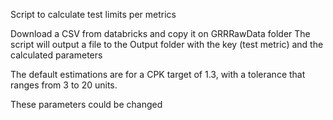 Script to calculate test limits per metrics

Download a CSV from databricks and copy it on GRRRawData folder
The script will output a file to the Output folder with the key (test metric) and the calculated parameters

The default estimations are for a CPK target of 1.3, with a tolerance that ranges from 3 to 20 units. 

These parameters could be changed
